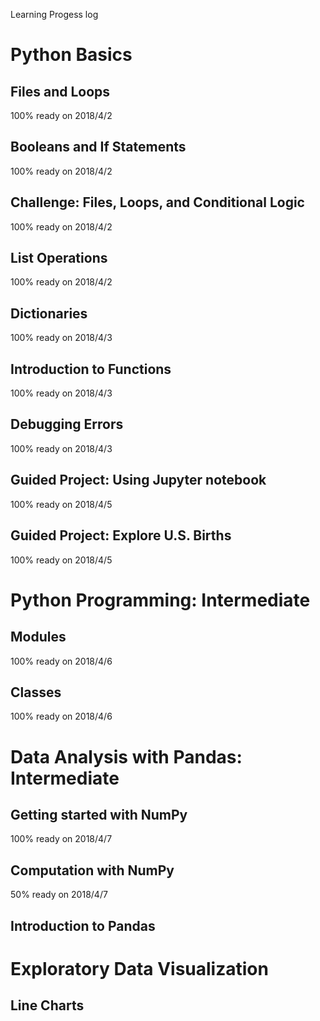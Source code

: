 Learning Progess log


# Python Basics

## Files and Loops
   100% ready on 2018/4/2

## Booleans and If Statements
   100% ready on 2018/4/2

## Challenge: Files, Loops, and Conditional Logic
   100% ready on 2018/4/2

## List Operations
   100% ready on 2018/4/2

## Dictionaries
   100% ready on 2018/4/3

## Introduction to Functions
   100% ready on 2018/4/3

## Debugging Errors
   100% ready on 2018/4/3

## Guided Project: Using Jupyter notebook
   100% ready on 2018/4/5

## Guided Project: Explore U.S. Births
   100% ready on 2018/4/5

# Python Programming: Intermediate

## Modules
   100% ready on 2018/4/6

## Classes
   100% ready on 2018/4/6

# Data Analysis with Pandas: Intermediate

## Getting started with NumPy
   100% ready on 2018/4/7

## Computation with NumPy
   50% ready on 2018/4/7

## Introduction to Pandas

# Exploratory Data Visualization

## Line Charts
